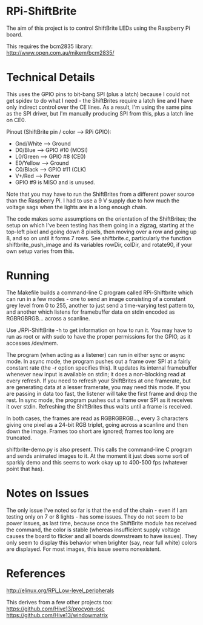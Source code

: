 RPi-ShiftBrite
==============

The aim of this project is to control ShiftBrite LEDs using the Raspberry Pi
board.

This requires the bcm2835 library: http://www.open.com.au/mikem/bcm2835/

Technical Details
=================
This uses the GPIO pins to bit-bang SPI (plus a latch) because I could not get
spidev to do what I need - the ShiftBrites require a latch line and I have
only indirect control over the CE lines.
As a result, I'm using the same pins as the SPI driver, but I'm manually
producing SPI from this, plus a latch line on CE0.

Pinout (ShiftBrite pin / color --> RPi GPIO):
* Gnd/White --> Ground
* D0/Blue --> GPIO #10 (MOSI)
* L0/Green --> GPIO #8 (CE0)
* E0/Yellow --> Ground
* C0/Black --> GPIO #11 (CLK)
* V+/Red --> Power
* GPIO #9 is MISO and is unused.

Note that you may have to run the ShiftBrites from a different power source
than the Raspberry Pi. I had to use a 9 V supply due to how much the voltage
sags when the lights are in a long enough chain.

The code makes some assumptions on the orientation of the ShiftBrites; the
setup on which I've been testing has them going in a zigzag, starting at the
top-left pixel and going down 8 pixels, then moving over a row and going up
8, and so on until it forms 7 rows. See shiftbrite.c, particularly the
function shiftbrite_push_image and its variables rowDir, colDir, and rotate90,
if your own setup varies from this.

Running
=======
The Makefile builds a command-line C program called RPi-Shiftbrite which can
run in a few modes - one to send an image consisting of a constant grey level
from 0 to 255, another to just send a time-varying test pattern to, and
another which listens for framebuffer data on stdin encoded as RGBRGBRGB...
across a scanline.

Use ./RPi-ShiftBrite -h to get information on how to run it. You may have to
run as root or with sudo to have the proper permissions for the GPIO, as it
accesses /dev/mem.

The program (when acting as a listener) can run in either sync or async mode.
In async mode, the program pushes out a frame over SPI at a fairly constant
rate (the -r option specifies this). It updates its internal framebuffer
whenever new input is available on stdin; it does a non-blocking read at
every refresh. If you need to refresh your ShiftBrites at one framerate, but
are generating data at a lesser framerate, you may need this mode. If you
are passing in data too fast, the listener will take the first frame and drop
the rest.
In sync mode, the program pushes out a frame over SPI as it receives it over
stdin. Refreshing the ShiftBrites thus waits until a frame is received.

In both cases, the frames are read as RGBRGBRGB..., every 3 characters giving
one pixel as a 24-bit RGB triplet, going across a scanline and then down the 
image. Frames too short are ignored; frames too long are truncated.

shiftbrite-demo.py is also present. This calls the command-line C program and
sends animated images to it. At the moment it just does some sort of sparkly
demo and this seems to work okay up to 400-500 fps (whatever point that has).

Notes on Issues
===============
The only issue I've noted so far is that the end of the chain - even if I am
testing only on 7 or 8 lights - has some issues. They do not seem to be power
issues, as last time, because once the ShiftBrite module has received the
command, the color is stable (whereas insufficient supply voltage causes the
board to flicker and all boards downstream to have issues). They only seem 
to display this behavior when brighter (say, near full white) colors are
displayed. For most images, this issue seems nonexistent.

References
==========
http://elinux.org/RPi_Low-level_peripherals

This derives from a few other projects too:
https://github.com/Hive13/procyon-osc
https://github.com/Hive13/windowmatrix

